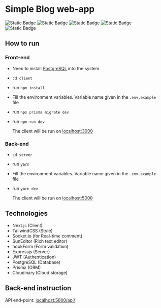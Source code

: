 # Simple Blog web-app

![Static Badge](https://img.shields.io/badge/Next.js-^13-black)
![Static Badge](https://img.shields.io/badge/Node.JS-^20-orange)
![Static Badge](https://img.shields.io/badge/ExpressJS-^4.18-green)
![Static Badge](https://img.shields.io/badge/PostgreSQL-16-blue)
![Static Badge](https://img.shields.io/badge/Cloudinary-^2-black)

## How to run

### Front-end

- Need to install [PostgreSQL](https://www.postgresql.org/) into the system
- `cd client`
- run `npm install`
- Fill the environment variables. Variable name given in the `.env.example` file
- run `npx prisma migrate dev`
- run `npm run dev`

  The client will be run on [localhost:3000](http://localhost:3000)

### Back-end

- `cd server`
- run `yarn`
- Fill the environment variables. Variable name given in the `.env.example` file
- run `yarn dev`

  The client will be run on [localhost:5000](http://localhost:5000)

## Technologies

- Next.js (Client)
- TailwindCSS (Style)
- Socket.io (for Real-time comment)
- SunEditor (Rich text editor)
- hookForm (Form validation)
- Expressjs (Server)
- JWT (Authentication)
- PostgreSQL (Database)
- Prisma (ORM)
- Cloudinary (Cloud storage)

## Back-end instruction

API end-point: [localhost:5000/api/](http://localhost:5000/api/)
